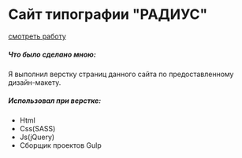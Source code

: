 # Сайт типографии "РАДИУС" #
[смотреть работу](https://radiusink.ru/)

##### Что было сделано мною: #####
Я выполнил верстку страниц данного сайта по предоставленному дизайн-макету.
##### Использовал при верстке: #####
- Html
- Css(SASS)
- Js(jQuery)
- Сборщик проектов Gulp
